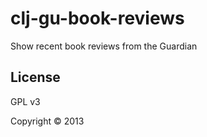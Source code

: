 # clj-gu-book-reviews

Show recent book reviews from the Guardian

## License

GPL v3

Copyright © 2013
